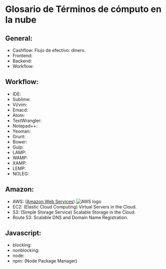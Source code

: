 # Glosario de Términos de cómputo en la nube
## General:
 - Cashflow: Flujo de efectivo: dinero.
 - Frontend:
 - Backend:
 - Workflow:
## Workflow:
 - IDE:
 - Sublime:
 - Vi/vim:
 - Emacd:
 - Atom:
 - TextWrangler:
 - Notepad++:
 - Yeoman:
 - Grunt:
 - Bower:
 - Gulp:
 - LAMP:
 - WAMP:
 - XAMP:
 - LEMP:
 - NOLEG:
## Amazon:
 - AWS: ([Amazon Web Services](https://aws.amazon.com/es/)) ![AWS logo](https://a0.awsstatic.com/main/images/logos/aws_logo_105x39.png)
 - EC2: (Elastic Cloud Computing) Virtual Servers in the Cloud.
 - S3: (Simple Storage Service) Scalable Storage in the Cloud.
 - Route 53: Scalable DNS and Domain Name Registration.
 ## Javascript:
  - blocking:
  - nonblocking:
  - node:
  - npm: (Node Package Manager)
